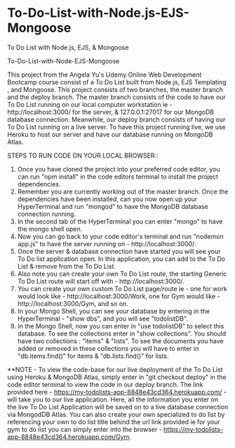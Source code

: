 # To-Do-List-with-Node.js-EJS-Mongoose
To Do List with Node.js, EJS, & Mongoose

To-Do-List-with-Node-EJS-Mongoose

This project from the Angela Yu's Udemy Online Web Development Bootcamp course consist of a To Do List built from Node.js, EJS Templating , and Mongoose. This project consists of two branches, the master branch and the deploy branch. The master branch consists of the code to have our To Do List running on our local computer workstation ie - http://localhost:3000/ for the server, & 127.0.0.1:27017 for our MongoDB database connection. Meanwhile, our deploy branch consists of having our To Do List running on a live server. To have this project running live, we use Heroku to host our server and have our database running on MongoDB Atlas.

STEPS TO RUN CODE ON YOUR LOCAL BROWSER::

1) Once you have cloned the project into your preferred code editor, you can run "npm install" in the code editors terminal to install the project dependencies.
2) Remember you are currently working out of the master branch. Once the dependencies have been installed, can you now open up your HyperTerminal and run "mongod" to have the MongoDB database connection running.
3) In the second tab of the HyperTerminal you can enter "mongo" to have the mongo shell open.
4) Now you can go back to your code editor's terminal and run "nodemon app.js" to have the server running on - http://localhost:3000/.
5) Once the server & database connection have started you will see your To Do list application open. In this application, you can add to the To Do List & remove from the To Do List.
6) Also note you can create your own To Do List route, the starting Generic To Do List route will start off with - http://localhost:3000/.
7) You can create your own custom To Do List page/route ie - one for work would look like - http://localhost:3000/Work, one for Gym would like - http://localhost:3000/Gym, and so on.
8) In your Mongo Shell, you can see your database by entering in the HyperTerminal - "show dbs", and you will see "todolistDB".
9) In the Mongo Shell, now you can enter in "use todolistDB" to select this database. To see the collections enter in "show collections". You should have two collections : "items" & "lists". To see the documents    you have added or removed in these collections you will have to enter in "db.items.find()" for items & "db.lists.find()" for lists.


**NOTE - To view the code-base for our live deployment of the To Do List using Heroku & MongoDB Atlas, simply enter in "git checkout deploy" in the code editor terminal to view the code in our deploy branch. The link provided here - https://my-todolists-app-8848e43cd364.herokuapp.com/ - will take you to our live application. Here, all the information you enter on the live To Do List Application will be saved on to a live database connection via MongodDB Atlas. You can also create your own specialized to do list by referencing your own to do list title behind the url link provided ie for your gym to do list you can simply enter into the browser - https://my-todolists-app-8848e43cd364.herokuapp.com/Gym.

